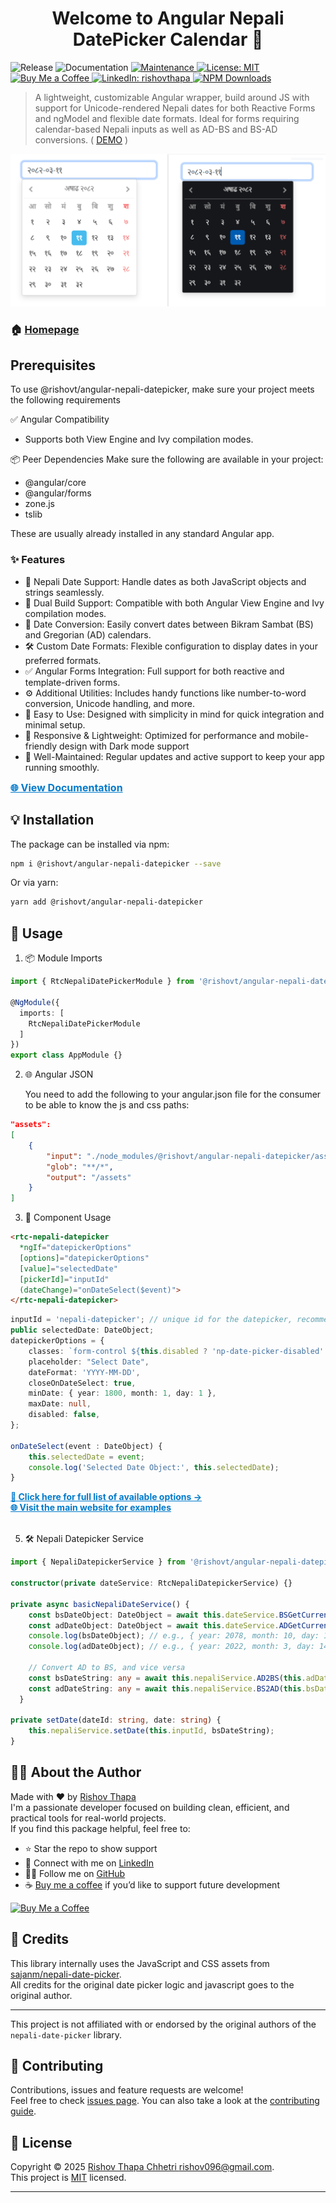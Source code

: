 <h1 align="center">Welcome to Angular Nepali DatePicker Calendar 👋</h1>
<p>
  <img alt="Release" src="https://img.shields.io/badge/Release-v1.0.3-blueviolet.svg"
  <a href="https://github.com/rishov21/angular-nepali-datepicker/blob/master/README.md" target="_blank">
    <img alt="Documentation" src="https://img.shields.io/badge/Documentation-Available-orange.svg" />
  </a>
  <a href="https://github.com/rishov21/angular-nepali-datepicker/graphs/commit-activity" target="_blank">
    <img alt="Maintenance" src="https://img.shields.io/badge/Maintained-Yes-brightgreen.svg" />
  </a>
  <a href="https://github.com/rishov21/angular-nepali-datepicker/blob/master/LICENSE" target="_blank">
    <img alt="License: MIT" src="https://img.shields.io/badge/License-MIT-gold.svg" />
  </a>
  <a href="https://www.buymeacoffee.com/rishovthapa" target="_blank">
    <img src="https://img.shields.io/badge/☕-Buy%20Me%20a%20Coffee-ffb347.svg?style=flat&logo=buy-me-a-coffee&logoColor=black" alt="Buy Me a Coffee" />
  </a>
  <a href="https://www.linkedin.com/in/rishov-thapa/" target="_blank">
    <img alt="LinkedIn: rishovthapa" src="https://img.shields.io/badge/LinkedIn-Rishov%20Thapa-0077B5?logo=linkedin&style=flat" />
  </a>
  <a href="https://www.npmjs.com/package/@rishovt/angular-nepali-datepicker" target="_blank">
    <img alt="NPM Downloads" src="https://img.shields.io/npm/dt/@rishovt/angular-nepali-datepicker.svg?color=crimson&logo=npm" />
  </a>
</p>


> A lightweight, customizable Angular wrapper, build around JS with support for Unicode-rendered Nepali dates for both Reactive Forms and ngModel and flexible date formats. Ideal for forms requiring calendar-based Nepali inputs as well as AD-BS and BS-AD conversions. ( [DEMO]() )

![alt text](image.png)

### 🏠 [Homepage](https://www.npmjs.com/package/@rishovt/angular-nepali-datepicker)

## Prerequisites

To use @rishovt/angular-nepali-datepicker, make sure your project meets the following requirements

✅ Angular Compatibility
- Supports both View Engine and Ivy compilation modes.

📦 Peer Dependencies
Make sure the following are available in your project:
- @angular/core
- @angular/forms
- zone.js
- tslib
  
These are usually already installed in any standard Angular app.

### ✨ Features
- 📅 Nepali Date Support: Handle dates as both JavaScript objects and strings seamlessly.
- 🔀 Dual Build Support: Compatible with both Angular View Engine and Ivy compilation modes.
- 🔄 Date Conversion: Easily convert dates between Bikram Sambat (BS) and Gregorian (AD) calendars.
- 🛠️ Custom Date Formats: Flexible configuration to display dates in your preferred formats.
- ✅ Angular Forms Integration: Full support for both reactive and template-driven forms.
- ⚙️ Additional Utilities: Includes handy functions like number-to-word conversion, Unicode handling, and more.
- 🎯 Easy to Use: Designed with simplicity in mind for quick integration and minimal setup.
- 📱 Responsive & Lightweight: Optimized for performance and mobile-friendly design with Dark mode support
- 🔧 Well-Maintained: Regular updates and active support to keep your app running smoothly.

<a href="https://yourwebsite.com/docs#props" style="color:#007acc;font-weight:bold;font-size:16px;" target="_blank">
    🌐 View Documentation
</a>

## 💡 Installation

The package can be installed via npm:
```sh
npm i @rishovt/angular-nepali-datepicker --save
```

Or via yarn:
```sh
yarn add @rishovt/angular-nepali-datepicker
```

## 🚀 Usage

1. 📦 Module Imports
```ts
import { RtcNepaliDatePickerModule } from '@rishovt/angular-nepali-datepicker';

@NgModule({
  imports: [
    RtcNepaliDatePickerModule
  ]
})
export class AppModule {}
``` 
2. 🌐 Angular JSON 
   
   You need to add the following to your angular.json file for the consumer to be able to know the js and css paths:
```json
"assets": 
[
    {
        "input": "./node_modules/@rishovt/angular-nepali-datepicker/assets",
        "glob": "**/*",
        "output": "/assets"
    }
]
```   
3. 🧩 Component Usage

```html
<rtc-nepali-datepicker
  *ngIf="datepickerOptions"
  [options]="datepickerOptions"
  [value]="selectedDate"
  [pickerId]="inputId"
  (dateChange)="onDateSelect($event)">
</rtc-nepali-datepicker>
```
```ts
inputId = 'nepali-datepicker'; // unique id for the datepicker, recommended to append with nepali-datepicker + randomId
public selectedDate: DateObject;
datepickerOptions = {
    classes: `form-control ${this.disabled ? 'np-date-picker-disabled' : ''}`,
    placeholder: "Select Date",
    dateFormat: 'YYYY-MM-DD',
    closeOnDateSelect: true,
    minDate: { year: 1800, month: 1, day: 1 },
    maxDate: null,
    disabled: false,
};

onDateSelect(event : DateObject) {
    this.selectedDate = event;
    console.log('Selected Date Object:', this.selectedDate);
}
```
 <a href="https://yourwebsite.com/docs#props" style="color:#007acc;font-weight:bold;" target="_blank">
    🔗 Click here for full list of available options → <br>
    🌐 Visit the main website for examples
</a><br><br>

5. 🛠 Nepali Datepicker Service
```ts
import { NepaliDatepickerService } from '@rishovt/angular-nepali-datepicker';

constructor(private dateService: RtcNepaliDatepickerService) {}

private async basicNepaliDateService() {
    const bsDateObject: DateObject = await this.dateService.BSGetCurrentDate();
    const adDateObject: DateObject = await this.dateService.ADGetCurrentDate();
    console.log(bsDateObject); // e.g., { year: 2078, month: 10, day: 14, value: '2078-10-14' }
    console.log(adDateObject); // e.g., { year: 2022, month: 3, day: 14, value: '2022-03-14' }
    
    // Convert AD to BS, and vice versa
    const bsDateString: any = await this.nepaliService.AD2BS(this.adDateString, this.options.dateFormat);
    const adDateString: any = await this.nepaliService.BS2AD(this.bsDateString, this.options.dateFormat);
  }
  
private setDate(dateId: string, date: string) {
    this.nepaliService.setDate(this.inputId, bsDateString);
}
```

## 🙋‍♂️ About the Author

Made with ❤️ by [Rishov Thapa](https://www.linkedin.com/in/rishovthapa/)<br>
I'm a passionate developer focused on building clean, efficient, and practical tools for real-world projects.  
If you find this package helpful, feel free to:

- ⭐ Star the repo to show support
- 🤝 Connect with me on [LinkedIn](https://www.linkedin.com/in/rishov-thapa/)
- 🧑‍💻 Follow me on [GitHub](https://github.com/rishov21)
- ☕ [Buy me a coffee](https://www.buymeacoffee.com/rishovthapa) if you’d like to support future development

<p align="left">
  <a href="https://www.buymeacoffee.com/rishovthapa" target="_blank">
    <img src="https://img.shields.io/badge/☕-Buy%20me%20a%20coffee-ffdd00.svg?style=flat&logo=buy-me-a-coffee&logoColor=black" alt="Buy Me a Coffee" />
  </a>
</p>


## 🙏 Credits
This library internally uses the JavaScript and CSS assets from [sajanm/nepali-date-picker](https://github.com/sajanm/nepali-date-picker).  
All credits for the original date picker logic and javascript goes to the original author.

---
This project is not affiliated with or endorsed by the original authors of the `nepali-date-picker` library.

## 🤝 Contributing

Contributions, issues and feature requests are welcome!<br />Feel free to check [issues page](https://github.com/rishov21/angular-nepali-datepicker/issues). You can also take a look at the [contributing guide](https://github.com/rishov21/angular-nepali-datepicker/blob/master/CONTRIBUTING.md).

## 📝 License

Copyright © 2025 [Rishov Thapa Chhetri <rishov096@gmail.com>](https://github.com/rishov21).<br />
This project is [MIT](https://github.com/rishov21/angular-nepali-datepicker/blob/master/LICENSE) licensed.

***